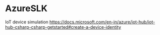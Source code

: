 # AzureSLK

IoT device simulation
https://docs.microsoft.com/en-in/azure/iot-hub/iot-hub-csharp-csharp-getstarted#create-a-device-identity
